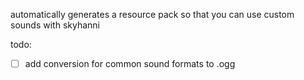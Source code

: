 automatically generates a resource pack so that you can use custom sounds with skyhanni

todo:
- [ ] add conversion for common sound formats to .ogg